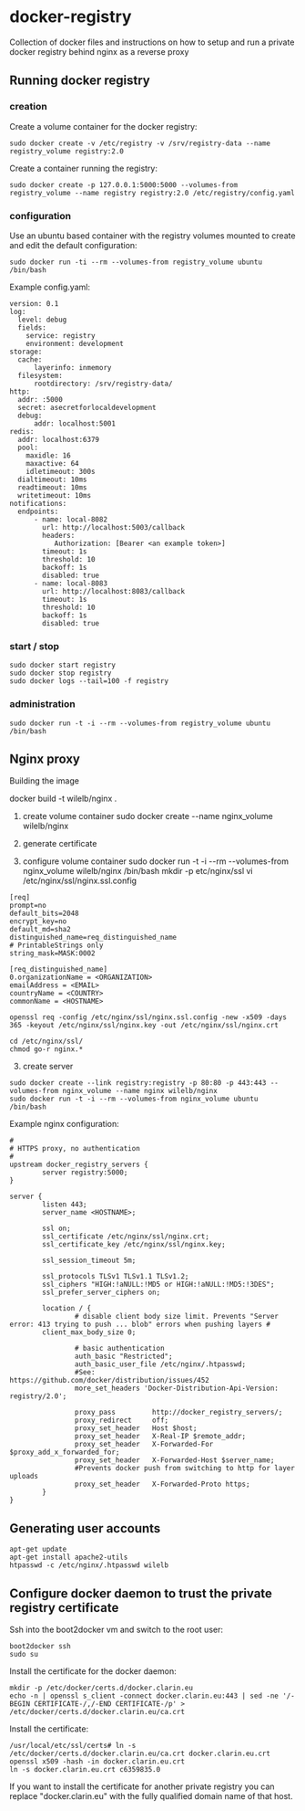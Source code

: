 # docker-registry
Collection of docker files and instructions on how to setup and run a private docker registry behind nginx as a reverse proxy

## Running docker registry

### creation

Create a volume container for the docker registry:
```
sudo docker create -v /etc/registry -v /srv/registry-data --name registry_volume registry:2.0
```

Create a container running the registry:
```
sudo docker create -p 127.0.0.1:5000:5000 --volumes-from registry_volume --name registry registry:2.0 /etc/registry/config.yaml
```

### configuration

Use an ubuntu based container with the registry volumes mounted to create and 
edit the default configuration:
```
sudo docker run -ti --rm --volumes-from registry_volume ubuntu /bin/bash
```

Example config.yaml:
```
version: 0.1
log:
  level: debug
  fields:
    service: registry
    environment: development
storage:
  cache:
      layerinfo: inmemory
  filesystem:
      rootdirectory: /srv/registry-data/
http:
  addr: :5000
  secret: asecretforlocaldevelopment
  debug:
      addr: localhost:5001
redis:
  addr: localhost:6379
  pool:
    maxidle: 16
    maxactive: 64
    idletimeout: 300s
  dialtimeout: 10ms
  readtimeout: 10ms
  writetimeout: 10ms
notifications:
  endpoints:
      - name: local-8082
        url: http://localhost:5003/callback
        headers:
           Authorization: [Bearer <an example token>]
        timeout: 1s
        threshold: 10
        backoff: 1s
        disabled: true
      - name: local-8083
        url: http://localhost:8083/callback
        timeout: 1s
        threshold: 10
        backoff: 1s
        disabled: true
```

### start / stop

```
sudo docker start registry
sudo docker stop registry
sudo docker logs --tail=100 -f registry
```

### administration

```
sudo docker run -t -i --rm --volumes-from registry_volume ubuntu /bin/bash
```

## Nginx proxy

Building the image

docker build -t wilelb/nginx .


1. create volume container
sudo docker create --name nginx_volume wilelb/nginx

2. generate certificate

2. configure volume container
sudo docker run -t -i --rm --volumes-from nginx_volume wilelb/nginx /bin/bash
mkdir -p etc/nginx/ssl
vi /etc/nginx/ssl/nginx.ssl.config

```
[req]
prompt=no
default_bits=2048
encrypt_key=no
default_md=sha2
distinguished_name=req_distinguished_name
# PrintableStrings only
string_mask=MASK:0002

[req_distinguished_name]
0.organizationName = <ORGANIZATION>
emailAddress = <EMAIL>
countryName = <COUNTRY>
commonName = <HOSTNAME>
```

```
openssl req -config /etc/nginx/ssl/nginx.ssl.config -new -x509 -days 365 -keyout /etc/nginx/ssl/nginx.key -out /etc/nginx/ssl/nginx.crt
```

```
cd /etc/nginx/ssl/
chmod go-r nginx.*
```

3. create server
```
sudo docker create --link registry:registry -p 80:80 -p 443:443 --volumes-from nginx_volume --name nginx wilelb/nginx
sudo docker run -t -i --rm --volumes-from nginx_volume ubuntu /bin/bash
```

Example nginx configuration:
```
#
# HTTPS proxy, no authentication
#
upstream docker_registry_servers {
        server registry:5000;
}

server {
        listen 443;
        server_name <HOSTNAME>;

        ssl on;
        ssl_certificate /etc/nginx/ssl/nginx.crt;
        ssl_certificate_key /etc/nginx/ssl/nginx.key;

        ssl_session_timeout 5m;

        ssl_protocols TLSv1 TLSv1.1 TLSv1.2;
        ssl_ciphers "HIGH:!aNULL:!MD5 or HIGH:!aNULL:!MD5:!3DES";
        ssl_prefer_server_ciphers on;

        location / {
                # disable client body size limit. Prevents "Server error: 413 trying to push ... blob" errors when pushing layers #
		client_max_body_size 0;

                # basic authentication
                auth_basic "Restricted";
                auth_basic_user_file /etc/nginx/.htpasswd;
                #See: https://github.com/docker/distribution/issues/452
                more_set_headers 'Docker-Distribution-Api-Version: registry/2.0';

                proxy_pass         http://docker_registry_servers/;
                proxy_redirect     off;
                proxy_set_header   Host $host;
                proxy_set_header   X-Real-IP $remote_addr;
                proxy_set_header   X-Forwarded-For $proxy_add_x_forwarded_for;
                proxy_set_header   X-Forwarded-Host $server_name;
                #Prevents docker push from switching to http for layer uploads
                proxy_set_header   X-Forwarded-Proto https;       
        }
}
```

## Generating user accounts

```
apt-get update
apt-get install apache2-utils
htpasswd -c /etc/nginx/.htpasswd wilelb
```

## Configure docker daemon to trust the private registry certificate

Ssh into the boot2docker vm and switch to the root user:
```
boot2docker ssh
sudo su
```

Install the certificate for the docker daemon:
```
mkdir -p /etc/docker/certs.d/docker.clarin.eu
echo -n | openssl s_client -connect docker.clarin.eu:443 | sed -ne '/-BEGIN CERTIFICATE-/,/-END CERTIFICATE-/p' > /etc/docker/certs.d/docker.clarin.eu/ca.crt
```

Install the certificate:
```
/usr/local/etc/ssl/certs# ln -s /etc/docker/certs.d/docker.clarin.eu/ca.crt docker.clarin.eu.crt
openssl x509 -hash -in docker.clarin.eu.crt
ln -s docker.clarin.eu.crt c6359835.0
```

If you want to install the certificate for another private registry you can replace "docker.clarin.eu" with the fully qualified domain name of that host.